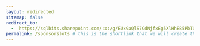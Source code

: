 ```yaml
---
layout: redirected
sitemap: false
redirect_to:
  -  https://sqlbits.sharepoint.com/:x:/g/EUx9aQlS7CdNjfxEg5XlHhEB5PbTUe4YQ-pbZq0Xh34KzA # This is where it will be redirected  - must be a complete url and a space after the -
permalink: /sponsorslots # this is the shortlink that we will create the / is required - MUST MATCH the name of the file amd a space after the :
---
```

